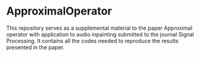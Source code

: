 # ApproximalOperator

This repository serves as a supplemental material to the paper Approximal operator with application to audio inpainting submitted to the journal Signal Processing. It contains all the codes needed to reproduce the results presented in the paper.

